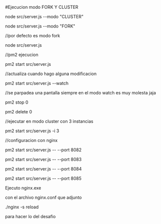 #Ejecucion modo FORK Y CLUSTER

node src/server.js --modo "CLUSTER"

node src/server.js --modo "FORK"

//por defecto es modo fork

node src/server.js 

//pm2 ejecucion

pm2 start src/server.js

//actualiza cuando hago alguna modificacion

pm2 start src/server.js --watch

//se parpadea una pantalla siempre en el modo watch es muy molesta jaja

pm2 stop 0

pm2 delete 0

//ejecutar en modo cluster con 3 instancias

pm2 start src/server.js -i 3


//configuracion con nginx 

pm2 start src/server.js -- --port 8082

pm2 start src/server.js -- --port 8083

pm2 start src/server.js -- --port 8084

pm2 start src/server.js -- --port 8085


Ejecuto  nginx.exe

con el archivo nginx.conf que adjunto

./nginx -s reload 

para hacer lo del desafio  




